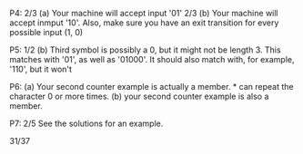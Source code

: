 P4: 2/3 (a) Your machine will accept input '01'
2/3 (b) Your machine will accept inmput '10'. Also, make sure you have an exit transition for every possible input (1, 0)

P5: 1/2 (b) Third symbol is possibly a 0, but it might not be length 3. This matches with '01', as well as '01000'. It should also match with, for example, '110', but it won't 

P6: (a) Your second counter example is actually a member. * can repeat the character 0 or more times. 
(b) your second counter example is also a member. 

P7: 2/5 See the solutions for an example. 

31/37
